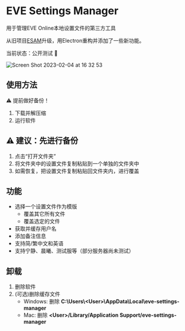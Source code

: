 # EVE Settings Manager

用于管理EVE Online本地设置文件的第三方工具

从旧项目[ESAM](https://github.com/mintnick/ESAM)升级，用Electron重构并添加了一些新功能。

当前状态：公开测试 :test_tube:

![Screen Shot 2023-02-04 at 16 32 53](https://user-images.githubusercontent.com/14357052/216757533-494e13b2-aafd-423a-954f-301d08b2236b.png)

## 使用方法

:warning: 提前做好备份！
1. 下载并解压缩
2. 运行软件

## :warning: 建议：先进行备份

1. 点击“打开文件夹”
2. 将文件夹中的设置文件复制粘贴到一个单独的文件夹中
3. 如需恢复，把设置文件复制粘贴回文件夹内，进行覆盖

## 功能

- 选择一个设置文件作为模版
  - 覆盖其它所有文件
  - 覆盖选定的文件
- 获取并缓存用户名
- 添加备注信息
- 支持简/繁中文和英语
- 支持宁静、晨曦、测试服等（部分服务器尚未测试）

## 卸载

1. 删除软件
2. (可选)删除缓存文件
    - Windows: 删除 **C:\Users\\\<User>\AppData\Local\eve-settings-manager**
    - Mac: 删除 **\<User>/Library/Application Support/eve-settings-manager**